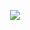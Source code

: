 <p align="center">
  <a href="https://github.com/DenverCoder1/readme-typing-svg"><img src="https://readme-typing-svg.herokuapp.com?font=Fira+Code&pause=1000&color=008FFF&width=550&lines=Generar+reportes+de+Nmap+con+nmap-bootstrap"></a>
</p>

<h1 align="center"></h1>
